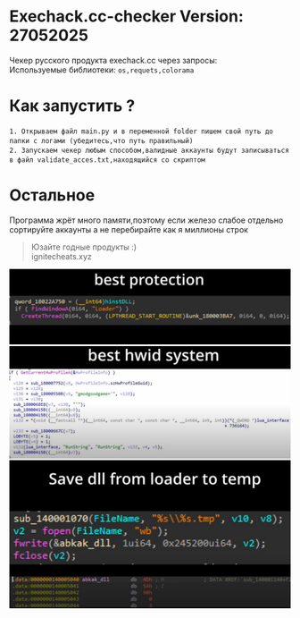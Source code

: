 # Exechack.cc-checker Version: 27052025
Чекер русского продукта exechack.cc через запросы:   
Используемые библиотеки:
`os,requets,colorama`

# Как запустить ?
`1. Открываем файл main.py и в переменной folder пишем свой путь до папки с логами (убедитесь,что путь правильный)`   
`2. Запускаем чекер любым способом,валидные аккаунты будут записываться в файл validate_acces.txt,находящийся со скриптом`

# Остальное
Программа жрёт много памяти,поэтому если железо слабое отдельно сортируйте аккаунты а не перебирайте как я миллионы строк

> Юзайте годные продукты :)   
ignitecheats.xyz

<img src="Снимок экрана 2025-05-27 131926.png" />   
<img src="Снимок экрана 2025-05-27 132056.png" />   
<img src="Снимок экрана 2025-05-27 132113.png" />   
